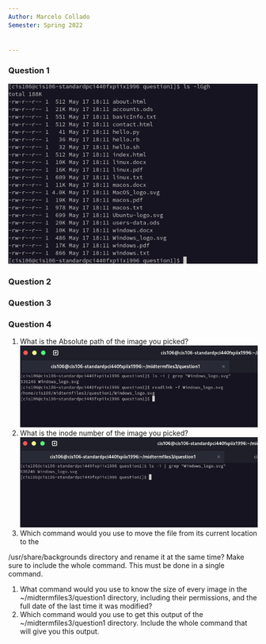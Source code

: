 ```yaml
---
Author: Marcelo Collado 
Semester: Spring 2022


---
```


### Question 1 

![q1](q1.png)




### Question 2 



### Question 3


### Question 4
1. What is the Absolute path of the image you picked?
  ![q4](q4.1.png)
2. What is the inode number of the image you picked?
![q4](q4.2.1.png)
3. Which command would you use to move the file from its current location to the
   
/usr/share/backgrounds directory and rename it at the same time? Make sure to include the
whole command. This must be done in a single command.
1. What command would you use to know the size of every image in the ~/midtermfiles3/question1
directory, including their permissions, and the full date of the last time it was modified?
4. Which command would you use to get this output of the ~/midtermfiles3/question1 directory. Include
the whole command that will give you this output.
